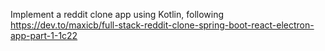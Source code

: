 Implement a reddit clone app using Kotlin, following https://dev.to/maxicb/full-stack-reddit-clone-spring-boot-react-electron-app-part-1-1c22
